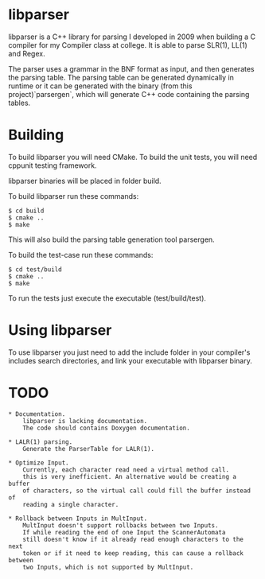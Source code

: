 # libparser

<p>libparser is a C++ library for parsing I developed in 2009 when building a C compiler for my Compiler class at college.
It is able to parse SLR(1), LL(1) and Regex.</p>
<p>The parser uses a grammar in the BNF format as input, and then generates the parsing table.
The parsing table can be generated dynamically in runtime or it can be generated with the binary (from this project)`parsergen`,
which will generate C++ code containing the parsing tables.</p>

# Building

To build libparser you will need CMake. To build the unit tests, you will need cppunit testing framework.

libparser binaries will be placed in folder build.

To build libparser run these commands:

	$ cd build
	$ cmake ..
	$ make

This will also build the parsing table generation tool parsergen.

To build the test-case run these commands:

	$ cd test/build
	$ cmake ..
	$ make

To run the tests just execute the executable (test/build/test).


# Using libparser

To use libparser you just need to add the include folder in your compiler's includes search directories,
and link your executable with libparser binary.


# TODO
	* Documentation.
		libparser is lacking documentation.
		The code should contains Doxygen documentation.
	
	* LALR(1) parsing.
		Generate the ParserTable for LALR(1).
	
	* Optimize Input.
		Currently, each character read need a virtual method call.
		this is very inefficient. An alternative would be creating a buffer
		of characters, so the virtual call could fill the buffer instead of
		reading a single character.
	
	* Rollback between Inputs in MultInput.
		MultInput doesn't support rollbacks between two Inputs.
		If while reading the end of one Input the ScannerAutomata
		still doesn't know if it already read enough characters to the next
		token or if it need to keep reading, this can cause a rollback between
		two Inputs, which is not supported by MultInput.
